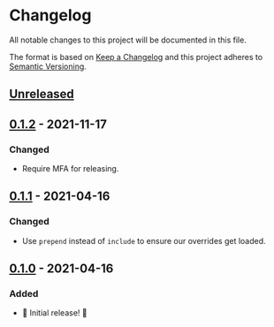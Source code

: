 # Changelog

All notable changes to this project will be documented in this file.

The format is based on [Keep a Changelog](http://keepachangelog.com/en/1.0.0/) and this project adheres to [Semantic Versioning](http://semver.org/spec/v2.0.0.html).

## [Unreleased]

## [0.1.2] - 2021-11-17

### Changed

- Require MFA for releasing.

## [0.1.1] - 2021-04-16

### Changed

- Use `prepend` instead of `include` to ensure our overrides get loaded.

## [0.1.0] - 2021-04-16

### Added

- 🎉 Initial release! 🎉

[unreleased]: https://github.com/kddnewton/fast_parameterize/compare/v0.1.2...HEAD
[0.1.2]: https://github.com/kddnewton/fast_parameterize/compare/v0.1.1...v0.1.2
[0.1.1]: https://github.com/kddnewton/fast_parameterize/compare/v0.1.0...v0.1.1
[0.1.0]: https://github.com/kddnewton/fast_parameterize/compare/d43343...v0.1.0
